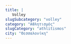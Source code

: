 ```yaml
---
title: |
   Volley
slugSubcategory: "volley"
category: "Αθλητισμός"
slugCategory: "athlitismos"
city: "Θεσσαλονίκη"
---
```



